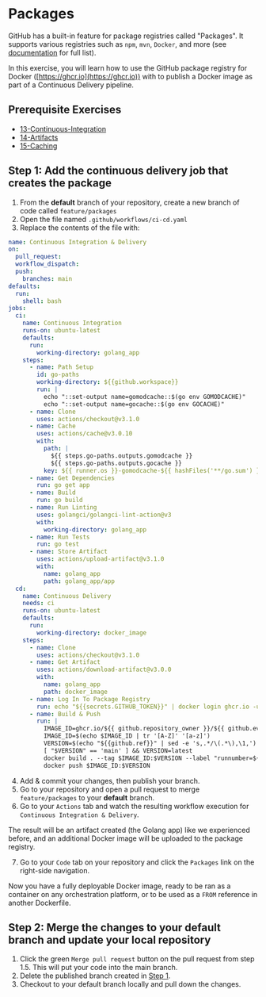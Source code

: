 # Packages
GitHub has a built-in feature for package registries called "Packages". It supports various registries such as `npm`, `mvn`, `Docker`, and more (see [documentation](https://docs.github.com/en/packages/learn-github-packages/introduction-to-github-packages) for full list).

In this exercise, you will learn how to use the GitHub package registry for Docker ([https://ghcr.io](https://ghcr.io)) with to publish a Docker image as part of a Continuous Delivery pipeline.

## Prerequisite Exercises
- [13-Continuous-Integration](./13-Continuous-Integration.md)
- [14-Artifacts](./14-Artifacts.md)
- [15-Caching](.15-Caching.md)

## Step 1: Add the continuous delivery job that creates the package
1. From the **default** branch of your repository, create a new branch of code called `feature/packages`
2. Open the file named `.github/workflows/ci-cd.yaml`
3. Replace the contents of the file with:

```yaml
name: Continuous Integration & Delivery
on:
  pull_request:
  workflow_dispatch:
  push:
    branches: main
defaults:
  run:
    shell: bash
jobs:
  ci:
    name: Continuous Integration
    runs-on: ubuntu-latest
    defaults:
      run:
        working-directory: golang_app
    steps:
      - name: Path Setup
        id: go-paths
        working-directory: ${{github.workspace}}
        run: |
          echo "::set-output name=gomodcache::$(go env GOMODCACHE)"
          echo "::set-output name=gocache::$(go env GOCACHE)"
      - name: Clone
        uses: actions/checkout@v3.1.0
      - name: Cache
        uses: actions/cache@v3.0.10
        with:
          path: |
            ${{ steps.go-paths.outputs.gomodcache }}
            ${{ steps.go-paths.outputs.gocache }}
          key: ${{ runner.os }}-gomodcache-${{ hashFiles('**/go.sum') }}
      - name: Get Dependencies
        run: go get app
      - name: Build
        run: go build
      - name: Run Linting
        uses: golangci/golangci-lint-action@v3
        with:
          working-directory: golang_app
      - name: Run Tests
        run: go test
      - name: Store Artifact
        uses: actions/upload-artifact@v3.1.0
        with:
          name: golang_app
          path: golang_app/app
  cd:
    name: Continuous Delivery
    needs: ci
    runs-on: ubuntu-latest
    defaults:
      run:
        working-directory: docker_image
    steps:
      - name: Clone
        uses: actions/checkout@v3.1.0
      - name: Get Artifact
        uses: actions/download-artifact@v3.0.0
        with:
          name: golang_app
          path: docker_image
      - name: Log In To Package Registry
        run: echo "${{secrets.GITHUB_TOKEN}}" | docker login ghcr.io -u $ --password-stdin
      - name: Build & Push
        run: |
          IMAGE_ID=ghcr.io/${{ github.repository_owner }}/${{ github.event.repository.name }}
          IMAGE_ID=$(echo $IMAGE_ID | tr '[A-Z]' '[a-z]')
          VERSION=$(echo "${{github.ref}}" | sed -e 's,.*/\(.*\),\1,')
          [ "$VERSION" == 'main' ] && VERSION=latest
          docker build . --tag $IMAGE_ID:$VERSION --label "runnumber=${{github.run_id}}" --file Dockerfile
          docker push $IMAGE_ID:$VERSION
```

4. Add & commit your changes, then publish your branch.
5. Go to your repository and open a pull request to merge `feature/packages` to your **default** branch.
6. Go to your `Actions` tab and watch the resulting workflow execution for `Continuous Integration & Delivery`.

The result will be an artifact created (the Golang app) like we experienced before, and an additional Docker image will be uploaded to the package registry.

7. Go to your `Code` tab on your repository and click the `Packages` link on the right-side navigation.

Now you have a fully deployable Docker image, ready to be ran as a container on any orchestration platform, or to be used as a `FROM` reference in another Dockerfile.


## Step 2: Merge the changes to your default branch and update your local repository

1. Click the green `Merge pull request` button on the pull request from step 1.5. This will put your code into the main branch.
2. Delete the published branch created in [Step 1](#step-1).
3. Checkout to your default branch locally and pull down the changes.